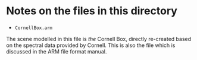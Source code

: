 Notes on the files in this directory
====================================

- `CornellBox.arm`

The scene modelled in this file is *the* Cornell Box, directly re-created based on the spectral data provided by Cornell. This is also the file which is discussed in the ARM file format manual.

